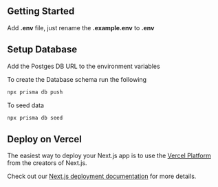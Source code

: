 ## Getting Started

Add **.env** file, just rename the **.example.env** to **.env**
## Setup Database

Add the Postges DB URL to the environment variables 

To create the Database schema run the following

```bash
npx prisma db push
```

To seed data

```bash
npx prisma db seed
```

## Deploy on Vercel

The easiest way to deploy your Next.js app is to use the [Vercel Platform](https://vercel.com/new?utm_medium=default-template&filter=next.js&utm_source=create-next-app&utm_campaign=create-next-app-readme) from the creators of Next.js.

Check out our [Next.js deployment documentation](https://nextjs.org/docs/deployment) for more details.
